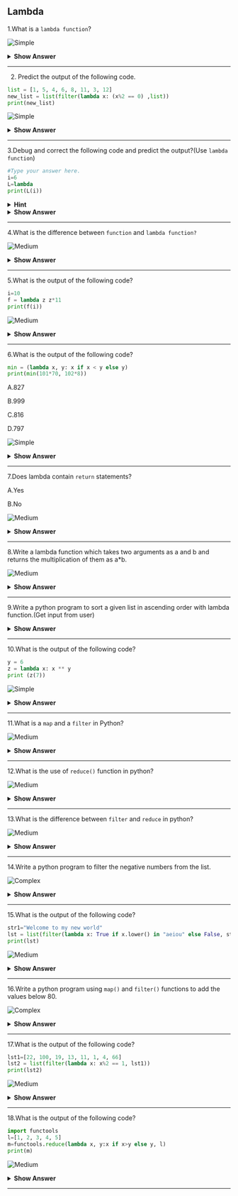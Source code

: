## Lambda
1.What is a `lambda function`?

![Simple](https://raw.githubusercontent.com/revaturelabs/interviewquestions/aef8eff919a3b083089641381ed9a9101ed21fba/ComplexityTags/simple%20(2).svg)

<details markdown="1"><summary> <b>Show Answer</b> </summary>
  
> Lambda function is an `anonymous function` that is defined without a name and it can have any number of arguments but only one expression. The expression is evaluated and returned. Lambda functions can be used wherever function objects are required.

**Syntax:**
  
`lambda arguments: expression`
  
**Example**:
  
```python
double = lambda x: x * 2
print(double(5))
```
  
**Output**:
  
10
</details>

---

2. Predict the output of the following code.
  
```python
list = [1, 5, 4, 6, 8, 11, 3, 12]
new_list = list(filter(lambda x: (x%2 == 0) ,list))
print(new_list)
```

![Simple](https://raw.githubusercontent.com/revaturelabs/interviewquestions/aef8eff919a3b083089641381ed9a9101ed21fba/ComplexityTags/simple%20(2).svg)

<details markdown="1"><summary> <b>Show Answer</b> </summary>
  <blockquote markdown="1">
  
new_list = list(filter(lambda x: (x%2 == 0) ,list))
  
`TypeError: 'list' object is not callable`
  
<details markdown="1"><summary> <b>Explanation</b> </summary>
  
- The above program output is `TypeError` because, when we try to call a list as a function using parenthesis () .
   
    </details>
    
    </details>

---

3.Debug and correct the following code and predict the output?(Use `lambda function`)

```python
#Type your answer here.
i=6
L=lambda
print(L(i))
```

<details markdown="1"><summary> <b>Hint</b> </summary>
  
- You can start your function as following: `lambda x:`
- And, write your statement after the `colon (:)`
  
  </details> 

<details markdown="1"><summary> <b>Show Answer</b> </summary>
  <blockquote markdown="1">
  
```python
i=6
L = lambda x: x+2
print(L(i))
```
  
**Output**:
  
  8
  
<details markdown="1"><summary> <b>Explanation</b> </summary>
  
- We should use lambda function.Then sum of with 2 so, the final output is 8.
  
  </details>
</details>

---

4.What is the difference between `function` and `lambda function?`

![Medium](https://raw.githubusercontent.com/revaturelabs/interviewquestions/aef8eff919a3b083089641381ed9a9101ed21fba/ComplexityTags/Medium%20(2).svg)

<details markdown="1"><summary> <b>Show Answer</b> </summary>
  
> The functionality of `functions` and `lambda functions` are similar. 
> But, we need to write some extra code in functions compared to lambda functions for the same functionality.
> Lambda function comes when there is a single expression.
  
**Example**:
  
*Function*:
  
```python
def absolute_value(num):
    if num >= 0:
        return num
    else:
        return -num
print(absolute_value(2))
print(absolute_value(-4))
```
  
*Lambda function*: 
  
```python
i=6
L = lambda x: x+2
print(L(i))
```
  
</details>

---

5.What is the output of the following code?

```python
i=10
f = lambda z z*11
print(f(i))
```

![Medium](https://raw.githubusercontent.com/revaturelabs/interviewquestions/aef8eff919a3b083089641381ed9a9101ed21fba/ComplexityTags/Medium%20(2).svg)

<details markdown="1"><summary> <b>Show Answer</b> </summary>
  
  `SyntaxError`: bad input on line 4
  
  Because in line 4 ':' is missing
  
 **Correct code**:
  
```python
i=9
f = lambda z: z*11
print(f(i))
```
  
**Output**:
  
  99
  
<details markdown="1"><summary><b>Explanation</b></summary>
  
  > The above code it will throw an `Syntax error`.Because, `:` is missing in `lambda function` declaration.
   
  </details> 
 </details>
 
 ---
 
 6.What is the output of the following code?
 
 ```python
min = (lambda x, y: x if x < y else y)
print(min(101*70, 102*8))
```
 A.827
 
 B.999
 
 C.816
 
 D.797

![Simple](https://raw.githubusercontent.com/revaturelabs/interviewquestions/aef8eff919a3b083089641381ed9a9101ed21fba/ComplexityTags/simple%20(2).svg)

<details markdown="1"><summary> <b>Show Answer</b> </summary>
  
> Option C.816
  
<details markdown="1"><summary> <b>Explanation</b> </summary>
  
> The above code is printing the minimum value among the two values.

</details>  
</details>

---

7.Does lambda contain `return` statements?

 A.Yes
 
 B.No

![Medium](https://raw.githubusercontent.com/revaturelabs/interviewquestions/aef8eff919a3b083089641381ed9a9101ed21fba/ComplexityTags/Medium%20(2).svg)

<details markdown="1"><summary> <b>Show Answer</b> </summary>
  
> Option B.`No`

<details markdown="1"><summary> <b>Explanation</b> </summary>  
  
> `Lambda` definition it doesn't have  a return statement and it always contains an expression which is returned. 
>  Also, we can put a lambda definition anywhere a function is expected. We don’t have to assign it to a variable.

  </details>
  </details>
  
---
  
8.Write a lambda function which takes two arguments as a and b and returns the multiplication of them as a*b.

![Medium](https://raw.githubusercontent.com/revaturelabs/interviewquestions/aef8eff919a3b083089641381ed9a9101ed21fba/ComplexityTags/Medium%20(2).svg)

<details markdown="1"><summary> <b>Show Answer</b> </summary>
  
```python
i=int(input())
j=int(input())
f = lambda a, b: a*b
print(f(i, j))
```
  
**Output**:
  
  i=5
  
  j=6
  
  30
  
  It's based on user input's.
  
  </details>
  
  ---
  
9.Write a python program to sort a given list in ascending order with lambda function.(Get input from user)
  
<details markdown="1"><summary> <b>Show Answer</b> </summary>
  
  ```python
lst=list(map(int,input().strip().split()))
lst = sorted(lst, key=lambda x: x)
print(lst)
```
  
**Output**:
  
8 10 4 23 666
  
[4, 8, 10, 23, 666]
  
</details>

---

10.What is the output of the following code?

```python
y = 6
z = lambda x: x ** y
print (z(7))
```

![Simple](https://raw.githubusercontent.com/revaturelabs/interviewquestions/aef8eff919a3b083089641381ed9a9101ed21fba/ComplexityTags/simple%20(2).svg)

<details markdown="1"><summary> <b>Show Answer</b> </summary>
  
> 117649
  
<details markdown="1"><summary> <b>Explanation</b> </summary>  
  
> The `lambda` keyword creates an anonymous function. The x is a parameter that is passed to the lambda function and the parameter is followed by a colon character. The code next to the colon is the expression that is executed when the lambda function is called and, the lambda function is assigned to the z variable.
> The lambda function is executed. The number 7 is passed to the anonymous function and it returns 117649 as the result. Note that z is not a name for this function and it is only a variable to which the anonymous function was assigned.
  
  </details>
  </details>
  
  ---
  
11.What is a `map` and a `filter` in Python?

![Medium](https://raw.githubusercontent.com/revaturelabs/interviewquestions/aef8eff919a3b083089641381ed9a9101ed21fba/ComplexityTags/Medium%20(2).svg)

<details markdown="1"><summary> <b>Show Answer</b> </summary>
   <blockquote markdown="1">
  
 1.The `map` function takes each item in the given iterable and includes all of them in a new lazy iterable, transforming each item along the way.
  
 2.The `filter` function doesn't transform the items, but it selectively chooses the items to be included in the new lazy iterable.

**Syntax of map() function**:
  
  ```python
     map(function,sequence)
  ```
  
where,
 - `function` – function argument responsible to be applied on each element of the sequence
 - `sequence` – Sequence argument can be anything like list, tuple, string  
  
**Syntax of filter() function**:
  
  ```python
     filter(funtion, sequence)
  ```
  
where,
 - `function` – Function argument is responsible for performing condition checking.
 - `sequence` – Sequence argument can be anything like list, tuple, string
  
 </blockquote>
     </details>

---

12.What is the use of `reduce()` function in python?

![Medium](https://raw.githubusercontent.com/revaturelabs/interviewquestions/aef8eff919a3b083089641381ed9a9101ed21fba/ComplexityTags/Medium%20(2).svg)

<details markdown="1"><summary> <b>Show Answer</b> </summary>
  
> In Python, the `reduce()` function is used to minimize sequence elements into a single value by applying the specified condition. The `reduce()` function is present in the functools module and hence, we need to import it using the import statement before using it.

**Syntax of reduce() function**:
  
  ```python
   reduce(function, sequence)
  ```
  
  </details>
  
  ---
  
13.What is the difference between `filter` and `reduce` in python?

![Medium](https://raw.githubusercontent.com/revaturelabs/interviewquestions/aef8eff919a3b083089641381ed9a9101ed21fba/ComplexityTags/Medium%20(2).svg)
  
<details markdown="1"><summary> <b>Show Answer</b> </summary>
   <blockquote markdown="1">
  
 **Filter**:
   - filter is used to split the data.
   - Function is a boolean condition that rejects all the items in the iterable object that are not true.
   - Syntax: filter(function,iterable object)
   - Example: All the even numbers from a list.
  
**Reduce**:
   - reduce function is used for single output operations.
   - Breaks down the entire process of applying the function into pair-wise operations.
   - Syntax: reduce(function,iterable object)
   - Example: Product of all the items in the list.
  
 </blockquote>
     </details>

---

14.Write a python program to filter the negative numbers from the list.

![Complex](https://github.com/revaturelabs/interviewquestions/blob/dev/ComplexityTags/Complex%20(2).svg)

<details markdown="1"><summary> <b>Show Answer</b> </summary>

```python  
lst1=list(map(int,input().strip().split()))
lst = list(filter(lambda x: x<0, lst1))
print(lst)
print(lst)
```
     
**Output**:
                                 
[12, -1, 9, 8, -0.5, -0.2, -100]
                                 
[-1, -0.5, -0.2, -100]
                                 
</details>
  
  ---
  
15.What is the output of the following code?
  
```python
str1="Welcome to my new world"
lst = list(filter(lambda x: True if x.lower() in "aeiou" else False, str1))
print(lst)
```

![Medium](https://raw.githubusercontent.com/revaturelabs/interviewquestions/aef8eff919a3b083089641381ed9a9101ed21fba/ComplexityTags/Medium%20(2).svg)
  
<details markdown="1"><summary> <b>Show Answer</b> </summary>
   <blockquote markdown="1">
  
> ['e', 'o', 'e', 'o', 'e', 'o']
  
<details markdown="1"><summary> <b>Explanation</b> </summary>
 
  - It could be used as `filter(f, list)`. Make sure your function is a logical statement to facilitate the filtering process.
  - Since `filter()` function will return an iterator, you can use `list()` function to convert it to a proper Python list.
  - To create a lambda function with logical expression, you can implement something like the following:

`lambda x: True if x in ….else False`
  
  </details>
  </details>
  
  ---

16.Write a python program using `map()` and `filter()` functions to add the values below 80. 
  
![Complex](https://github.com/revaturelabs/interviewquestions/blob/dev/ComplexityTags/Complex%20(2).svg)
  
<details markdown="1"><summary> <b>Show Answer</b> </summary> 
 <blockquote markdown="1">
  
 ```python
lst1=[1000, 50, 600, 700, 5000, 90000, 175]
lst2 = list(map(lambda x: x+2000, filter(lambda x: x<800, lst1)))
print(lst2)
```
<details markdown="1"><summary> <b>Explanation</b> </summary> 
  
 - We could use filter(f, list). Make sure your function is a logical statement to facilitate the filtering process.
 - Since filter() function will return an iterator, we can use list() function to convert it to a proper Python list.
 - You can use filter() function inside the map() function:
  
  `map(f, list)`
  
  where list is a `filter()` function itself:
  
  `map(f1, filter(f2,list))`

  </blockquote>
</details>
 </details>  
 
 ---
                                 
17.What is the output of the following code?

```python
lst1=[22, 100, 19, 13, 11, 1, 4, 66]
lst2 = list(filter(lambda x: x%2 == 1, lst1))
print(lst2)
```
  
![Medium](https://raw.githubusercontent.com/revaturelabs/interviewquestions/aef8eff919a3b083089641381ed9a9101ed21fba/ComplexityTags/Medium%20(2).svg)
  
<details markdown="1"><summary> <b>Show Answer</b> </summary> 
  <blockquote markdown="1">
  
- [19, 13, 11, 1]

<details markdown="1"><summary> <b>Explanation</b> </summary>
  
  - We could use `filter(f, list)`. Make sure the function is a logical statement to facilitate the filtering process.
  - Since `filter()` function will return an iterator, you can use `list()` function to convert it to a proper Python list.
  
 </blockquote>
    </details>
</details>

---

18.What is the output of the following code?

```python
import functools
l=[1, 2, 3, 4, 5]
m=functools.reduce(lambda x, y:x if x>y else y, l)
print(m)
```
  
![Medium](https://raw.githubusercontent.com/revaturelabs/interviewquestions/aef8eff919a3b083089641381ed9a9101ed21fba/ComplexityTags/Medium%20(2).svg)  
  
<details markdown="1"><summary> <b>Show Answer</b> </summary>
  
> 5 
  
<details markdown="1"><summary> <b>Explanation</b> </summary>
  
> The code shown above can be used to find the maximum of the elements from the given list. In the above code, after all the operations completed it will given the output is 5.
  
</details>
  </details>

---

